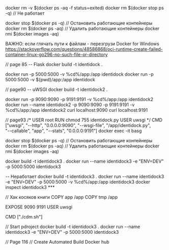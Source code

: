 docker rm -v $(docker ps -aq -f status=exited)
docker rm $(docker stop ps -q)  // Не работает

docker stop $(docker ps -q) // Остановить работающие контейнеры
docker rm $(docker ps -aq)  // Удалить работающие контейнеры
docker rmi $(docker images -aq)

ВАЖНО: если глячать пути к файлам - перезгрузи Docker for Windows
https://stackoverflow.com/questions/48586868/oci-runtime-create-failed-container-linux-go296-no-such-file-or-directory

// page 85
-- Flask
docker build -t identidock .

docker run -p 5000:5000 -v %cd%/app:/app identidock
docker run -p 5000:5000 -v ${pwd}/app:/app identidock

// page90
-- uWSGI
docker build -t identidock2 .

docker run -p 9090:9090 -p 9191:9191 -v %cd%/app:/app identidock2
docker run --name identidock2 -p 9090:9090 -p 9191:9191 -v %cd%/app:/app identidock2
curl localhost:9090
curl localhost:9191

// page93
/*
USER root
RUN chmod 755 identidock.py
USER uwsgi
*/
CMD ["uwsgi", "--http", "0.0.0.0:9090", "--wsgi-file", "/app/identidock.py", \
 "--callable", "app", "--stats", "0.0.0.0:9191"]
docker exec -it basg


docker stop $(docker ps -q) // Остановить работающие контейнеры
docker rm $(docker ps -aq)  // Удалить работающие контейнеры
docker rmi $(docker images -aq)

docker build -t identidock3 .
docker run --name identidock3 -e "ENV=DEV" -p 5000:5000 identidock3

-- Неработает
docker build -t identidock3 .
docker run --name identidock3 -e "ENV=DEV" -p 5000:5000 -v %cd%/app:/app identidock3
docker inspect identidock3 ***

// Хак косяков книги
COPY app /app
COPY tmp /app

EXPOSE 9090 9191
USER uwsgi

CMD ["./cdm.sh"]

// Start pdroject
docker build -t identidock3 .
docker run --name identidock3 -e "ENV=DEV" -p 5000:5000 identidock3

// Page 116
// Create Automated Build Docker hub



